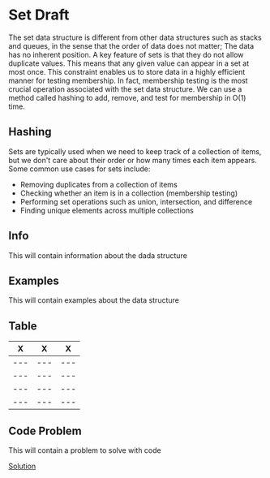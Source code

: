 # Set Draft

The set data structure is different from other data structures such as stacks and queues, 
in the sense that the order of data does not matter; The data has no inherent position.
A key feature of sets is that they do not allow duplicate values. 
This means that any given value can appear in a set at most once. 
This constraint enables us to store data in a highly efficient manner for testing membership. 
In fact, membership testing is the most crucial operation associated with the set data structure.
We can use a method called hashing to add, remove, and test for membership in O(1) time.

## Hashing

Sets are typically used when we need to keep track of a collection of items, but we don't care about their order or how many times each item appears. Some common use cases for sets include:

* Removing duplicates from a collection of items
* Checking whether an item is in a collection (membership testing)
* Performing set operations such as union, intersection, and difference
* Finding unique elements across multiple collections
## Info

This will contain information about the dada structure

## Examples

This will contain examples about the data structure

## Table

|   X   |   X   |   X   |
|  ---  |  ---  |  ---  |
|  ---  |  ---  |  ---  |
|  ---  |  ---  |  ---  |
|  ---  |  ---  |  ---  |
|  ---  |  ---  |  ---  |

## Code Problem

This will contain a problem to solve with code

[Solution](set-solution.py)

